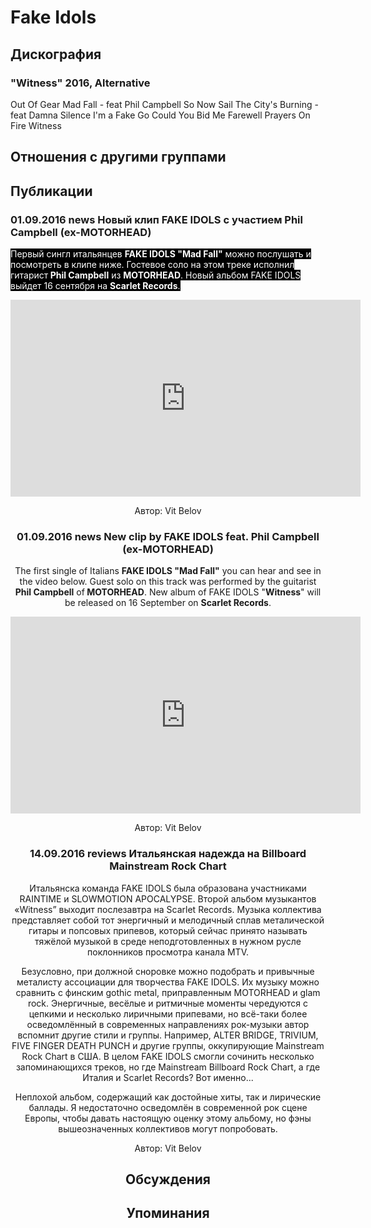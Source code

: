 # Fake Idols



## Дискография

### "Witness" 2016, Alternative

Out Of Gear 
Mad Fall - feat Phil Campbell 
So Now 
Sail 
The City's Burning - feat Damna 
Silence 
I'm a Fake 
Go 
Could You Bid Me Farewell 
Prayers On Fire 
Witness


## Отношения с другими группами


## Публикации

### 01.09.2016 news Новый клип FAKE IDOLS с участием Phil Campbell (ex-MOTORHEAD)

<p><font color="#ffffff" style="background-color: rgb(0, 0, 0);">Первый сингл итальянцев <strong>FAKE IDOLS "Mad Fall"</strong> можно послушать и посмотреть в клипе ниже. Гостевое соло на этом треке исполнил гитарист<strong> Phil Campbell</strong> из <strong>MOTORHEAD</strong>. Новый альбом FAKE IDOLS выйдет 16 сентября на <strong>Scarlet Records</strong>.</font></p><p><font color="#ffffff" style="background-color: rgb(0, 0, 0);"></font><center><iframe width="560" height="315" src="https://www.youtube.com/embed/V3hfE4RpowE" frameborder="0" allowfullscreen></iframe></p>
Автор: Vit Belov

### 01.09.2016 news New clip by FAKE IDOLS feat. Phil Campbell (ex-MOTORHEAD)

<p>The first single of Italians <strong>FAKE IDOLS "Mad Fall"</strong> you can hear and see in the video below. Guest solo on this track was performed by the guitarist <strong>Phil Campbell</strong> of<strong> MOTORHEAD</strong>. New album of FAKE IDOLS "<strong>Witness</strong>" will be released on 16 September on <strong>Scarlet Records</strong>.</p><p><center><iframe width="560" height="315" src="https://www.youtube.com/embed/V3hfE4RpowE" frameborder="0" allowfullscreen></iframe></p>
Автор: Vit Belov

### 14.09.2016 reviews Итальянская надежда на Billboard Mainstream Rock Chart

<p>Итальянска команда FAKE IDOLS была образована участниками RAINTIME и SLOWMOTION APOCALYPSE. Второй альбом музыкантов «Witness” выходит послезавтра на Scarlet Records. Музыка коллектива представляет собой тот энергичный и мелодичный сплав металической гитары и попсовых припевов, который сейчас принято называть тяжёлой музыкой в среде неподготовленных в нужном русле поклонников просмотра канала MTV.</p><p>Безусловно, при должной сноровке можно подобрать и привычные металисту ассоциации для творчества FAKE IDOLS. Их музыку можно сравнить с финским gothic metal, приправленным MOTORHEAD и glam rock. Энергичные, весёлые и ритмичные моменты чередуются с цепкими и несколько лиричными припевами, но всё-таки более осведомлённый в современных направлениях рок-музыки автор вспомнит другие стили и группы. Например, ALTER BRIDGE, TRIVIUM, FIVE FINGER DEATH PUNCH и другие группы, оккупирующие Mainstream Rock Chart в США. В целом FAKE IDOLS смогли сочинить несколько запоминающихся треков, но где Mainstream Billboard Rock Chart, а где Италия и Scarlet Records? Вот именно...</p><p>Неплохой альбом, содержащий как достойные хиты, так и лирические баллады. Я недостаточно осведомлён в современной рок сцене Европы, чтобы давать настоящую оценку этому альбому, но фэны вышеозначенных коллективов могут попробовать.</p>
Автор: Vit Belov


## Обсуждения


## Упоминания


